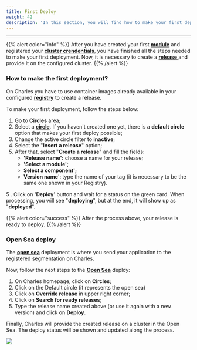 ```yaml
---
title: First Deploy
weight: 42
description: 'In this section, you will find how to make your first deployment.'
---
```


---

{{% alert color="info" %}}
After you have created your first [**module**](/get-started/creating-your-first-module/overview/) and registered your [**cluster crendentials**,](/get-started/defining-a-workspace/docker-registry/) you have finished all the steps needed to make your first deployment. Now, it is necessary to create a [**release** ](/reference/releases/) and provide it on the configured cluster.
{{% /alert %}}

### **How to make the first deployment?** 

On Charles you have to use container images already available in your configured [**registry**](/reference/registry/) to create a release.

To make your first deployment, follow the steps below: 

1. Go to **Circles** area;
2. Select a [**circle**](/reference/circles/). If you haven't created one yet, there is a **default circle** option that makes your first deploy possible; 
3. Change the active circle filter to **inactive**;
4. Select the "**Insert a release**" option;
5. After that, select "**Create a release**" and fill the fields: 
   * **'Release name':** choose a name for your release;
   * **'Select a module';**
   * **Select a component';**
   * **Version name**': type the name of your tag \(it is necessary to be the same one shown in your Registry\). 

5 . Click on '**Deploy**' button and wait for a status on the green card. When processing, you will see "**deploying**", but at the end, it will show up as "**deployed**".

{{% alert color="success" %}}
After the process above, your release is ready to deploy. 
{{% /alert %}}

### Open Sea deploy

The [**open sea**](../../key-concepts#open-sea) deployment is where you send your application to the registered segmentation on Charles.

Now, follow the next steps to the [**Open Sea**](/key-concepts/) deploy:

1. On Charles homepage, click on **Circles**; 
2. Click on the Default circle \(it represents the open sea\) 
3. Click on **Override release** in upper right corner; 
4. Click on **Search for ready releases**;
5. Type the release name created above \(or use it again with a new version\) and click on **Deploy**.

Finally, Charles will provide the created release on a cluster in the Open Sea. The deploy status will be shown and updated along the process.

![](/shared/first-deploy%20%281%29.gif)
